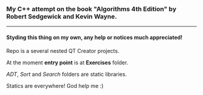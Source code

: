 ### My C++ attempt on the book "Algorithms 4th Edition" by Robert Sedgewick and Kevin Wayne.
***
#### Styding this thing on my own, any help or notices much appreciated!

Repo is a several nested QT Creator projects.

At the moment __entry point__ is at __Exercises__ folder.

*ADT*, *Sort* and *Search* folders are static libraries.

Statics are everywhere! God help me :)

